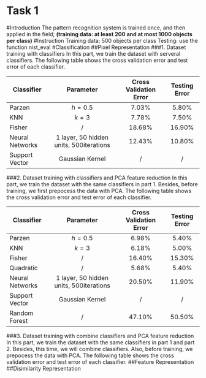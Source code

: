 # Task 1

#Introduction
The pattern recognition system is trained once, and then applied in the field; **(training data: at least 200 and at most 1000 objects per class)**
#Instruction
Training data: 500 objects per class
Testing: use the function nist_eval
#Classification
##Pixel Representation
###1. Dataset training with classifiers
In this part, we train the dataset with serveral classifiers. The following table shows the cross validation error and test error of each classifier.

| Classifier|Parameter|Cross Validation Error|Testing Error
| -----|:-----------------------:|:------:|:----:|
| Parzen|$h = 0.5$|$7.03\%$|$5.80\%$
| KNN|$k=3$|$7.78\%$|$7.50\%$|
| Fisher|/|$18.68\%$|$16.90\%$|
| Neural Networks|$1$ layer, $50$ hidden units, $500$iterations|$12.43\%$|$10.80\%$|
| Support Vector|Gaussian Kernel|/|/|
###2. Dataset training with classifiers and PCA feature reduction
In this part, we train the dataset with the same classifiers in part 1. Besides, before training, we first prepocess the data with PCA. The following table shows the cross validation error and test error of each classifier.

| Classifier|Parameter|Cross Validation Error|Testing Error
| -----|:-----------------------:|:------:|:----:|
| Parzen|$h = 0.5$|$6.98\%$|$5.40\%$
| KNN|$k=3$|$6.18\%$|$5.00\%$|
| Fisher|/|$16.40\%$|$15.30\%$|
| Quadratic|/|$5.68\%$|$5.40\%$|
| Neural Networks|$1$ layer, $50$ hidden units, $500$iterations|$20.50\%$|$11.90\%$|
| Support Vector|Gaussian Kernel|/|/|
|Random Forest|/|$47.10\%$|$50.50\%$|
###3. Dataset training with combine classifiers and PCA feature reduction
In this part, we train the dataset with the same classifiers in part 1 and part 2. Besides, this time, we will combine classifiers. Also, before training, we prepocess the data with PCA. The following table shows the cross validation error and test error of each classifier.
##Feature Representation
##Disimilarity Representation